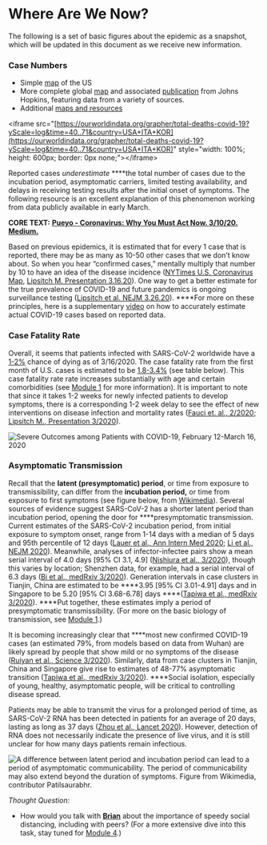 # Where Are We Now?

The following is a set of basic figures about the epidemic as a snapshot, which will be updated in this document as we receive new information.

### Case Numbers

* Simple [map](https://www.cnn.com/2020/03/03/health/us-coronavirus-cases-state-by-state/index.html?utm_term=image&utm_content=2020-03-16T18:50:07&utm_medium=social&utm_source=twCNN) of the US
* More complete global [map](https://coronavirus.jhu.edu/map.html) and associated [publication](https://www.thelancet.com/journals/laninf/article/PIIS1473-3099%2820%2930120-1/fulltext) from Johns Hopkins, featuring data from a variety of sources.
* Additional [maps and resources](http://www.cidrap.umn.edu/covid-19/maps-visuals)

&lt;iframe src="[https://ourworldindata.org/grapher/total-deaths-covid-19?yScale=log&time=40..71&country=USA+ITA+KOR](https://ourworldindata.org/grapher/total-deaths-covid-19?yScale=log&time=40..71&country=USA+ITA+KOR)" style="width: 100%; height: 600px; border: 0px none;"&gt;&lt;/iframe&gt;

Reported cases _underestimate_ ****the total number of cases due to the incubation period, asymptomatic carriers, limited testing availability, and delays in receiving testing results after the initial onset of symptoms. The following resource is an excellent explanation of this phenomenon working from data publicly available in early March.

**CORE TEXT:** [**Pueyo - Coronavirus: Why You Must Act Now. 3/10/20. Medium.**](https://medium.com/@tomaspueyo/coronavirus-act-today-or-people-will-die-f4d3d9cd99ca)

Based on previous epidemics, it is estimated that for every 1 case that is reported, there may be as many as 10-50 other cases that we don’t know about. So when you hear “confirmed cases,” mentally multiply that number by 10 to have an idea of the disease incidence \([NYTimes U.S. Coronavirus Map](https://www.nytimes.com/interactive/2020/us/coronavirus-us-cases.html), [Lipsitch M. Presentation 3.16.20](https://drive.google.com/file/d/1VvRoIRi8GjatUhlaWh0BAYRC-yemi3pv/view?usp=sharing)\). One way to get a better estimate for the true prevalence of COVID-19 and future pandemics is ongoing surveillance testing \([Lipsitch et al. NEJM 3.26.20](https://www.nejm.org/doi/full/10.1056/NEJMp2002125)\). ****For more on these principles, here is a supplementary [video](https://www.youtube.com/watch?v=mCa0JXEwDEk) on how to accurately estimate actual COVID-19 cases based on reported data.

### Case Fatality Rate

Overall, it seems that patients infected with SARS-CoV-2 worldwide have a [1-2%](https://drive.google.com/file/d/1VvRoIRi8GjatUhlaWh0BAYRC-yemi3pv/view?usp=sharing) chance of dying as of 3/16/2020. The case fatality rate from the first month of U.S. cases is estimated to be [1.8-3.4%](https://www.cdc.gov/mmwr/volumes/69/wr/mm6912e2.htm?s_cid=mm6912e2_w) \(see table below\). This case fatality rate rate increases substantially with age and certain comorbidities \(see [Module 1](https://futuremdvscovid.gitbook.io/covid19-curriculum/module-1-from-bench-to-bedside/clinical-presentation-of-covid-19#risk-stratification) for more information\). It is important to note that since it takes 1-2 weeks for newly infected patients to develop symptoms, there is a corresponding 1-2 week delay to see the effect of new interventions on disease infection and mortality rates \([Fauci et. al., 2/2020](https://www.nejm.org/doi/full/10.1056/NEJMe2002387); [Lipsitch M., Presentation 3/2020](https://drive.google.com/file/d/1VvRoIRi8GjatUhlaWh0BAYRC-yemi3pv/view?usp=sharing)\).

![Severe Outcomes among Patients with COVID-19, February 12-March 16, 2020](https://lh4.googleusercontent.com/mWi7QZk9OodAFs9vUT7X7Pq9_AxxoYS5I9Jdrd1F7StGWsMik179z7jfeZa-M-bVwa0AF2JwCLKRMDpqXseDsIbHlcrAzjxOdC_EuZB_HgVKWgJVXcjn-yCloZqeYFnUhC_Cb5eM)

### Asymptomatic Transmission

Recall that the **latent \(presymptomatic\) period**, or time from exposure to transmissibility, can differ from the **incubation period,** or time from exposure to first symptoms \(see figure below, from [Wikimedia](https://upload.wikimedia.org/wikipedia/commons/thumb/0/04/Concept_of_incubation_period.svg/330px-Concept_of_incubation_period.svg.png)\). Several sources of evidence suggest SARS-CoV-2 has a shorter latent period than incubation period, opening the door for ****presymptomatic transmission. Current estimates of the SARS-CoV-2 incubation period, from initial exposure to symptom onset, range from 1-14 days with a median of 5 days and 95th percentile of 12 days \([Lauer et al., Ann Intern Med 2020](https://annals.org/aim/fullarticle/2762808/incubation-period-coronavirus-disease-2019-covid-19-from-publicly-reported); [Li et al., NEJM 2020](https://www.nejm.org/doi/10.1056/NEJMoa2001316?url_ver=Z39.88-2003&rfr_id=ori:rid:crossref.org&rfr_dat=cr_pub%3dwww.ncbi.nlm.nih.gov)\). Meanwhile, analyses of infector-infectee pairs show a mean serial interval of 4.0 days \[95% CI 3.1, 4.9\] \([Nishiura et al., 3/2020](https://www.ncbi.nlm.nih.gov/pubmed/32145466)\), though this varies by location; Shenzhen data, for example, had a serial interval of 6.3 days \([Bi et al., medRxiv 3/2020](https://www.medrxiv.org/content/10.1101/2020.03.03.20028423v1.full.pdf)\). Generation intervals in case clusters in Tianjin, China are estimated to be ****3.95 \[95% CI 3.01-4.91\] days and in Singapore to be 5.20 \[95% CI 3.68-6.78\] days ****\([Tapiwa et al., medRxiv 3/2020](https://www.medrxiv.org/content/10.1101/2020.03.05.20031815v1.full.pdf)\). ****Put together, these estimates imply a period of presymptomatic transmissibility. \(For more on the basic biology of transmission, see [Module 1](https://curriculum.covidstudentresponse.org/module-1-from-bench-to-bedside/basic-virology-and-immunology#transmission-dynamics).\)

It is becoming increasingly clear that ****most new confirmed COVID-19 cases \(an estimated 79%, from models based on data from Wuhan\) are likely spread by people that show mild or no symptoms of the disease \([Ruiyan et al., Science 3/2020](https://science.sciencemag.org/content/early/2020/03/13/science.abb3221)\). Similarly, data from case clusters in Tianjin, China and Singapore give rise to estimates of 48-77% asymptomatic transition \([Tapiwa et al., medRxiv 3/2020](https://www.medrxiv.org/content/10.1101/2020.03.05.20031815v1.full.pdf)\). ****Social isolation, especially of young, healthy, asymptomatic people, will be critical to controlling disease spread.

Patients may be able to transmit the virus for a prolonged period of time, as SARS-CoV-2 RNA has been detected in patients for an average of 20 days, lasting as long as 37 days \([Zhou et al., Lancet 2020](https://www.thelancet.com/journals/lancet/article/PIIS0140-6736%2820%2930566-3/fulltext#seccestitle10)\). However, detection of RNA does not necessarily indicate the presence of live virus, and it is still unclear for how many days patients remain infectious.

![A difference between latent period and incubation period can lead to a period of asymptomatic communicability. The period of communicability may also extend beyond the duration of symptoms. Figure from Wikimedia, contributor Patilsaurabhr.](https://lh5.googleusercontent.com/uc-9xhbQCaLFcv4TbrhLg3MQD98NDX6FH3fpQ779NCTQ6BgcZWVSN9ACpDp11orFcjndq9-eMFplm_ynPcp202nhH73Asa79JHVluGPv6Z7IHQfvACUzJag_B7cboXYEPy8vJGEJ)

_Thought Question:_

* How would you talk with [**Brian**](https://curriculum.covidstudentresponse.org/curriculum-overview/cases#case-1-brian) about the importance of speedy social distancing, including with peers? \(For a more extensive dive into this task, stay tuned for [Module 4](https://app.gitbook.com/@futuremdvscovid/s/covid19-curriculum/module-4-communicating-information-about-covid-19).\)

